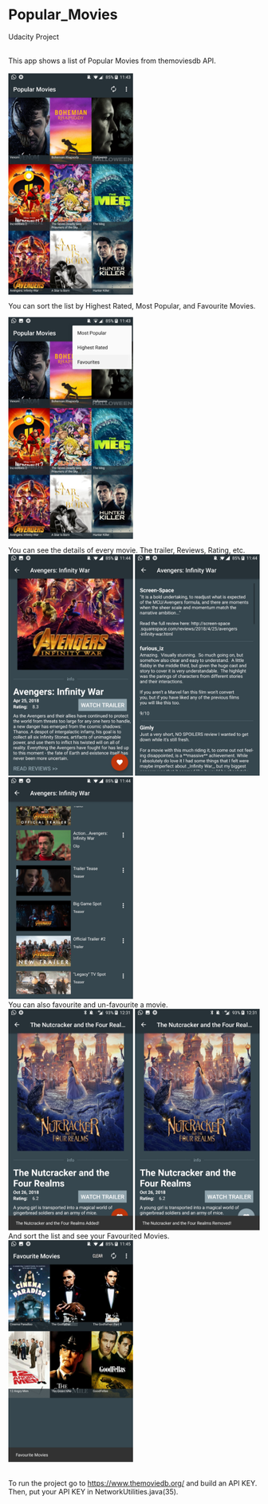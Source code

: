 # Popular_Movies
Udacity Project

<br>
This app shows a list of Popular Movies from themoviesdb API.<br><br>

<img src="https://github.com/janhavisinghh/Popular_Movies/blob/master/ScreenShots/PopMovies_main.jpg" width="250" align="middle">

You can sort the list by Highest Rated, Most Popular, and Favourite Movies. <br>

<img src="https://github.com/janhavisinghh/Popular_Movies/blob/master/ScreenShots/Sort%20.jpg" width="250" align="middle"><br>

You can see the details of every movie. The trailer, Reviews, Rating, etc.<br>
<img src="https://github.com/janhavisinghh/Popular_Movies/blob/master/ScreenShots/Fav%20or%20UnFav.jpg" width="250">
<img src="https://github.com/janhavisinghh/Popular_Movies/blob/master/ScreenShots/Reviews.jpg" width="250">
<img src="https://github.com/janhavisinghh/Popular_Movies/blob/master/ScreenShots/Trailers.jpg" width="250">
<br>
You can also favourite and un-favourite a movie.<br>
<img src="https://github.com/janhavisinghh/Popular_Movies/blob/master/ScreenShots/fav.jpg" width="250">
<img src="https://github.com/janhavisinghh/Popular_Movies/blob/master/ScreenShots/un-fav.jpg" width="250"><br>
And sort the list and see your Favourited Movies.<br>
<img src="https://github.com/janhavisinghh/Popular_Movies/blob/master/ScreenShots/Favourite%20Movies%20DB.jpg" width="250" align="middle"><br>
<br>
<br>
To run the project go to https://www.themoviedb.org/ and build an API KEY.<br>
Then, put your API KEY in NetworkUtilities.java(35).
<br>
<br>




